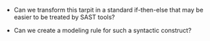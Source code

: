 - Can we transform this tarpit in a standard if-then-else that may be easier to be treated by SAST tools?

- Can we create a modeling rule for such a syntactic construct?